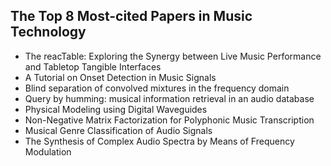 <h2> The Top 8 Most-cited Papers in Music Technology </h2>

<ul>

                             

 <li><a target="_blank" href="https://github.com/manjunath5496/Top-8-Most-cited-Papers-in-Music-Technology/blob/master/pimt(1).pdf" style="text-decoration:none;">The reacTable: Exploring the Synergy between Live Music Performance and Tabletop Tangible Interfaces</a></li>

 <li><a target="_blank" href="https://github.com/manjunath5496/Top-8-Most-cited-Papers-in-Music-Technology/blob/master/pimt(2).pdf" style="text-decoration:none;">A Tutorial on Onset Detection in Music Signals</a></li>

<li><a target="_blank" href="https://github.com/manjunath5496/Top-8-Most-cited-Papers-in-Music-Technology/blob/master/pimt(3).pdf" style="text-decoration:none;"> Blind separation of convolved mixtures in the frequency domain</a></li>
 <li><a target="_blank" href="https://github.com/manjunath5496/Top-8-Most-cited-Papers-in-Music-Technology/blob/master/pimt(4).pdf" style="text-decoration:none;"> Query by humming: musical information retrieval in an audio database</a></li>                              
<li><a target="_blank" href="https://github.com/manjunath5496/Top-8-Most-cited-Papers-in-Music-Technology/blob/master/pimt(5).pdf" style="text-decoration:none;">Physical Modeling using Digital Waveguides</a></li>
<li><a target="_blank" href="https://github.com/manjunath5496/Top-8-Most-cited-Papers-in-Music-Technology/blob/master/pimt(6).pdf" style="text-decoration:none;">Non-Negative Matrix Factorization for Polyphonic Music Transcription</a></li>
 <li><a target="_blank" href="https://github.com/manjunath5496/Top-8-Most-cited-Papers-in-Music-Technology/blob/master/pimt(7).pdf" style="text-decoration:none;">Musical Genre Classification of Audio Signals</a></li>

 <li><a target="_blank" href="https://github.com/manjunath5496/Top-8-Most-cited-Papers-in-Music-Technology/blob/master/pimt(8).pdf" style="text-decoration:none;"> The Synthesis of Complex Audio Spectra by Means of Frequency Modulation </a></li>
 

 </ul>

